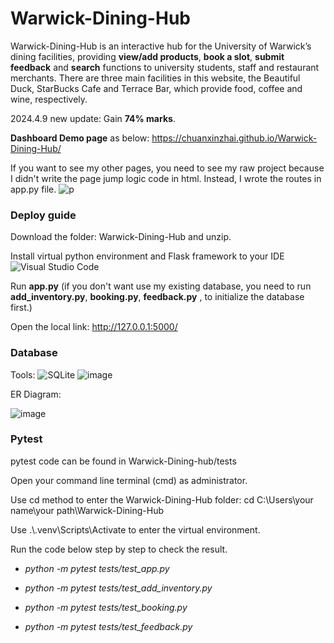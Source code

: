 # Warwick-Dining-Hub
Warwick-Dining-Hub is an interactive hub for the University of Warwick’s dining facilities, providing **view/add products**, **book a slot**, **submit feedback** and **search** functions to university students, staff and restaurant merchants. There are three main facilities in this website, the Beautiful Duck, StarBucks Cafe and Terrace Bar, which provide food, coffee and wine, respectively.

2024.4.9 new update:
Gain **74% marks**. 

**Dashboard Demo page** as below: https://chuanxinzhai.github.io/Warwick-Dining-Hub/

If you want to see my other pages, you need to see my raw project because I didn't write the page jump logic code in html. Instead, I wrote the routes in app.py file.
![p](https://github.com/ChuanxinZhai/Warwick-Dining-Hub/assets/94314784/e0f729af-e12a-469b-b247-1030aeed4c66)


### Deploy guide
Download the folder: Warwick-Dining-Hub and unzip.


Install virtual python environment and Flask framework to your IDE ![Visual Studio Code](https://img.shields.io/badge/-Visual%20Studio%20Code-007ACC?style=flat-square&logo=visualstudiocode&logoColor=white)

Run **app.py** (if you don't want use my existing database, you need to run **add_inventory.py**, **booking.py**, **feedback.py** , to initialize the database first.)

Open the local link: http://127.0.0.1:5000/

### Database

Tools: ![SQLite](https://img.shields.io/badge/-SQLite-003B57?style=flat-square&logo=sqlite&logoColor=white)
![image](https://github.com/ChuanxinZhai/Warwick-Dining-Hub/assets/94314784/42bb69e0-a91b-42a7-9bde-96283744fd42)


ER Diagram:

![image](https://github.com/ChuanxinZhai/Warwick-Dining-Hub/assets/94314784/670a2f1d-61f4-4e01-8025-cbf99bd85e4c)


### Pytest
pytest code can be found in Warwick-Dining-hub/tests

Open your command line terminal (cmd) as administrator.

Use cd method to enter the Warwick-Dining-Hub folder: cd C:\Users\your name\your path\Warwick-Dining-Hub

Use .\\.venv\Scripts\Activate to enter the virtual environment.

Run the code below step by step to check the result.

- _python -m pytest tests/test_app.py_

- _python -m pytest tests/test_add_inventory.py_

- _python -m pytest tests/test_booking.py_

- _python -m pytest tests/test_feedback.py_

